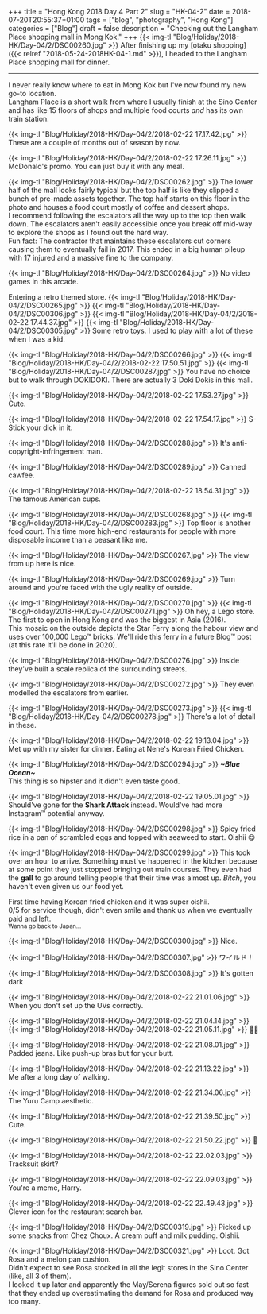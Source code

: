 +++
title = "Hong Kong 2018 Day 4 Part 2"
slug = "HK-04-2"
date = 2018-07-20T20:55:37+01:00
tags = ["blog", "photography", "Hong Kong"]
categories = ["Blog"]
draft = false
description = "Checking out the Langham Place shopping mall in Mong Kok."
+++
{{< img-tl "Blog/Holiday/2018-HK/Day-04/2/DSC00260.jpg" >}}
After finishing up my [otaku shopping]({{< relref "2018-05-24-2018HK-04-1.md" >}}), I headed to the Langham Place shopping mall for dinner.  
<!--more-->
***
I never really know where to eat in Mong Kok but I've now found my new go-to location.  
Langham Place is a short walk from where I usually finish at the Sino Center and has like 15 floors of shops and multiple food courts _and_ has its own train station.

{{< img-tl "Blog/Holiday/2018-HK/Day-04/2/2018-02-22 17.17.42.jpg" >}}
These are a couple of months out of season by now.

{{< img-tl "Blog/Holiday/2018-HK/Day-04/2/2018-02-22 17.26.11.jpg" >}}
McDonald's promo. You can just buy it with any meal.

{{< img-tl "Blog/Holiday/2018-HK/Day-04/2/DSC00262.jpg" >}}
The lower half of the mall looks fairly typical but the top half is like they clipped a bunch of pre-made assets together. The top half starts on this floor in the photo and houses a food court mostly of coffee and dessert shops.  
I recommend following the escalators all the way up to the top then walk down. The escalators aren't easily accessible once you break off mid-way to explore the shops as I found out the hard way.  
Fun fact: The contractor that maintains these escalators cut corners causing them to eventually fail in 2017. This ended in a big human pileup with 17 injured and a massive fine to the company.

{{< img-tl "Blog/Holiday/2018-HK/Day-04/2/DSC00264.jpg" >}}
No video games in this arcade.

Entering a retro themed store.
{{< img-tl "Blog/Holiday/2018-HK/Day-04/2/DSC00265.jpg" >}}
{{< img-tl "Blog/Holiday/2018-HK/Day-04/2/DSC00306.jpg" >}}
{{< img-tl "Blog/Holiday/2018-HK/Day-04/2/2018-02-22 17.44.37.jpg" >}}
{{< img-tl "Blog/Holiday/2018-HK/Day-04/2/DSC00305.jpg" >}}
Some retro toys. I used to play with a lot of these when I was a kid.

{{< img-tl "Blog/Holiday/2018-HK/Day-04/2/DSC00266.jpg" >}}
{{< img-tl "Blog/Holiday/2018-HK/Day-04/2/2018-02-22 17.50.51.jpg" >}}
{{< img-tl "Blog/Holiday/2018-HK/Day-04/2/DSC00287.jpg" >}}
You have no choice but to walk through DOKIDOKI. There are actually 3 Doki Dokis in this mall.

{{< img-tl "Blog/Holiday/2018-HK/Day-04/2/2018-02-22 17.53.27.jpg" >}}
Cute.

{{< img-tl "Blog/Holiday/2018-HK/Day-04/2/2018-02-22 17.54.17.jpg" >}}
S-Stick your dick in it.

{{< img-tl "Blog/Holiday/2018-HK/Day-04/2/DSC00288.jpg" >}}
It's anti-copyright-infringement man.

{{< img-tl "Blog/Holiday/2018-HK/Day-04/2/DSC00289.jpg" >}}
Canned cawfee.

{{< img-tl "Blog/Holiday/2018-HK/Day-04/2/2018-02-22 18.54.31.jpg" >}}
The famous American cups.

{{< img-tl "Blog/Holiday/2018-HK/Day-04/2/DSC00268.jpg" >}}
{{< img-tl "Blog/Holiday/2018-HK/Day-04/2/DSC00283.jpg" >}}
Top floor is another food court. This time more high-end restaurants for people with more disposable income than a peasant like me.

{{< img-tl "Blog/Holiday/2018-HK/Day-04/2/DSC00267.jpg" >}}
The view from up here is nice.

{{< img-tl "Blog/Holiday/2018-HK/Day-04/2/DSC00269.jpg" >}}
Turn around and you're faced with the ugly reality of outside.

{{< img-tl "Blog/Holiday/2018-HK/Day-04/2/DSC00270.jpg" >}}
{{< img-tl "Blog/Holiday/2018-HK/Day-04/2/DSC00271.jpg" >}}
Oh hey, a Lego store. The first to open in Hong Kong and was the biggest in Asia (2016).  
This mosaic on the outside depicts the Star Ferry along the habour view and uses over 100,000 Lego™ bricks. We'll ride this ferry in a future Blog™ post (at this rate it'll be done in 2020).

{{< img-tl "Blog/Holiday/2018-HK/Day-04/2/DSC00276.jpg" >}}
Inside they've built a scale replica of the surrounding streets.

{{< img-tl "Blog/Holiday/2018-HK/Day-04/2/DSC00272.jpg" >}}
They even modelled the escalators from earlier.

{{< img-tl "Blog/Holiday/2018-HK/Day-04/2/DSC00273.jpg" >}}
{{< img-tl "Blog/Holiday/2018-HK/Day-04/2/DSC00278.jpg" >}}
There's a lot of detail in these.

{{< img-tl "Blog/Holiday/2018-HK/Day-04/2/2018-02-22 19.13.04.jpg" >}}
Met up with my sister for dinner. Eating at Nene's Korean Fried Chicken.

{{< img-tl "Blog/Holiday/2018-HK/Day-04/2/DSC00294.jpg" >}}
_**~Blue Ocean~**_  
This thing is so hipster and it didn't even taste good.

{{< img-tl "Blog/Holiday/2018-HK/Day-04/2/2018-02-22 19.05.01.jpg" >}}
Should've gone for the **Shark Attack** instead. Would've had more Instagram™ potential anyway.

{{< img-tl "Blog/Holiday/2018-HK/Day-04/2/DSC00298.jpg" >}}
Spicy fried rice in a pan of scrambled eggs and topped with seaweed to start. Oishii :yum:

{{< img-tl "Blog/Holiday/2018-HK/Day-04/2/DSC00299.jpg" >}}
This took over an hour to arrive. Something must've happened in the kitchen because at some point they just stopped bringing out main courses. They even had the **gall** to go around telling people that their time was almost up. _Bitch_, you haven't even given us our food yet.  

First time having Korean fried chicken and it was super oishii.  
0/5 for service though, didn't even smile and thank us when we eventually paid and left.  
<sup>Wanna go back to Japan...</sup>

{{< img-tl "Blog/Holiday/2018-HK/Day-04/2/DSC00300.jpg" >}}
Nice.

{{< img-tl "Blog/Holiday/2018-HK/Day-04/2/DSC00307.jpg" >}}
ワイルド！

{{< img-tl "Blog/Holiday/2018-HK/Day-04/2/DSC00308.jpg" >}}
It's gotten dark

{{< img-tl "Blog/Holiday/2018-HK/Day-04/2/2018-02-22 21.01.06.jpg" >}}
When you don't set up the UVs correctly.

{{< img-tl "Blog/Holiday/2018-HK/Day-04/2/2018-02-22 21.04.14.jpg" >}}
{{< img-tl "Blog/Holiday/2018-HK/Day-04/2/2018-02-22 21.05.11.jpg" >}}
:eyes::eyes:

{{< img-tl "Blog/Holiday/2018-HK/Day-04/2/2018-02-22 21.08.01.jpg" >}}
Padded jeans. Like push-up bras but for your butt.

{{< img-tl "Blog/Holiday/2018-HK/Day-04/2/2018-02-22 21.13.22.jpg" >}}
Me after a long day of walking.

{{< img-tl "Blog/Holiday/2018-HK/Day-04/2/2018-02-22 21.34.06.jpg" >}}
The Yuru Camp aesthetic.

{{< img-tl "Blog/Holiday/2018-HK/Day-04/2/2018-02-22 21.39.50.jpg" >}}
Cute.

{{< img-tl "Blog/Holiday/2018-HK/Day-04/2/2018-02-22 21.50.22.jpg" >}}
:lemon:

{{< img-tl "Blog/Holiday/2018-HK/Day-04/2/2018-02-22 22.02.03.jpg" >}}
Tracksuit skirt?

{{< img-tl "Blog/Holiday/2018-HK/Day-04/2/2018-02-22 22.09.03.jpg" >}}
You're a meme, Harry.

{{< img-tl "Blog/Holiday/2018-HK/Day-04/2/2018-02-22 22.49.43.jpg" >}}
Clever icon for the restaurant search bar.

{{< img-tl "Blog/Holiday/2018-HK/Day-04/2/DSC00319.jpg" >}}
Picked up some snacks from Chez Choux. A cream puff and milk pudding. Oishii.

{{< img-tl "Blog/Holiday/2018-HK/Day-04/2/DSC00321.jpg" >}}
Loot. Got Rosa and a melon pan cushion.  
Didn't expect to see Rosa stocked in all the legit stores in the Sino Center (like, all 3 of them).  
I looked it up later and apparently the May/Serena figures sold out so fast that they ended up overestimating the demand for Rosa and produced way too many.